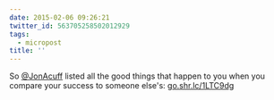 ```yaml
---
date: 2015-02-06 09:26:21
twitter_id: 563705258502012929
tags:
  - micropost
title: ''
---
```


So [@JonAcuff](https://twitter.com/JonAcuff) listed all the good things that happen to you when you compare your success to someone else's: [go.shr.lc/1LTC9dg](http://go.shr.lc/1LTC9dg)
